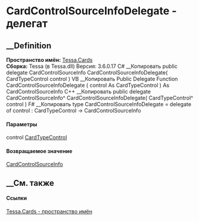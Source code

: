 # CardControlSourceInfoDelegate - делегат
##  __Definition
 **Пространство имён:** [Tessa.Cards](N_Tessa_Cards.htm)  
 **Сборка:** Tessa (в Tessa.dll) Версия: 3.6.0.17
C# __Копировать
     public delegate CardControlSourceInfo CardControlSourceInfoDelegate(
    	CardTypeControl control
    )
VB __Копировать
     Public Delegate Function CardControlSourceInfoDelegate ( 
    	control As CardTypeControl
    ) As CardControlSourceInfo
C++ __Копировать
     public delegate CardControlSourceInfo^ CardControlSourceInfoDelegate(
    	CardTypeControl^ control
    )
F# __Копировать
     type CardControlSourceInfoDelegate = 
        delegate of 
            control : CardTypeControl -> CardControlSourceInfo
#### Параметры
control [CardTypeControl](T_Tessa_Cards_CardTypeControl.htm)
#### Возвращаемое значение
[CardControlSourceInfo](T_Tessa_Cards_CardControlSourceInfo.htm)
##  __См. также
#### Ссылки
[Tessa.Cards - пространство имён](N_Tessa_Cards.htm)
